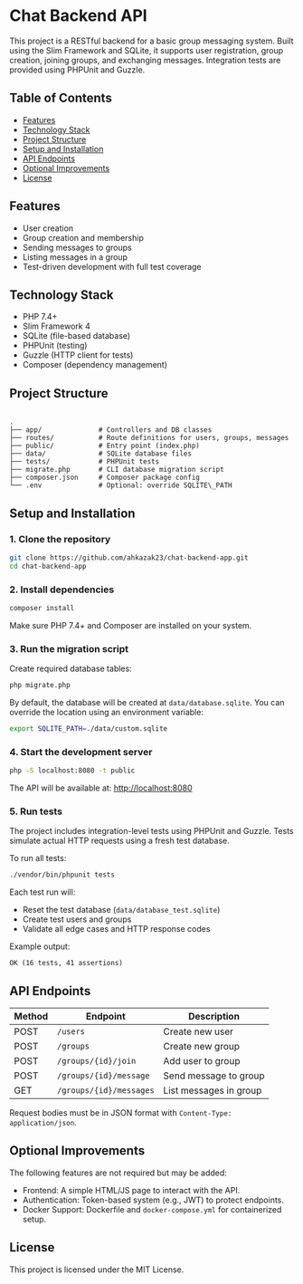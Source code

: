 # Chat Backend API

This project is a RESTful backend for a basic group messaging system. Built using the Slim Framework and SQLite, it supports user registration, group creation, joining groups, and exchanging messages. Integration tests are provided using PHPUnit and Guzzle.

## Table of Contents

- [Features](#features)
- [Technology Stack](#technology-stack)
- [Project Structure](#project-structure)
- [Setup and Installation](#setup-and-installation)
- [API Endpoints](#api-endpoints)
- [Optional Improvements](#optional-improvements)
- [License](#license)

## Features

- User creation
- Group creation and membership
- Sending messages to groups
- Listing messages in a group
- Test-driven development with full test coverage

## Technology Stack

- PHP 7.4+
- Slim Framework 4
- SQLite (file-based database)
- PHPUnit (testing)
- Guzzle (HTTP client for tests)
- Composer (dependency management)

## Project Structure

```

.
├── app/              # Controllers and DB classes
├── routes/           # Route definitions for users, groups, messages
├── public/           # Entry point (index.php)
├── data/             # SQLite database files
├── tests/            # PHPUnit tests
├── migrate.php       # CLI database migration script
├── composer.json     # Composer package config
└── .env              # Optional: override SQLITE\_PATH

````

## Setup and Installation

### 1. Clone the repository

```bash
git clone https://github.com/ahkazak23/chat-backend-app.git
cd chat-backend-app
````

### 2. Install dependencies

```bash
composer install
```

Make sure PHP 7.4+ and Composer are installed on your system.

### 3. Run the migration script

Create required database tables:

```bash
php migrate.php
```

By default, the database will be created at `data/database.sqlite`.
You can override the location using an environment variable:

```bash
export SQLITE_PATH=./data/custom.sqlite
```

### 4. Start the development server

```bash
php -S localhost:8080 -t public
```

The API will be available at: [http://localhost:8080](http://localhost:8080)

### 5. Run tests

The project includes integration-level tests using PHPUnit and Guzzle. Tests simulate actual HTTP requests using a fresh test database.

To run all tests:

```bash
./vendor/bin/phpunit tests
```

Each test run will:

* Reset the test database (`data/database_test.sqlite`)
* Create test users and groups
* Validate all edge cases and HTTP response codes

Example output:

```
OK (16 tests, 41 assertions)
```

## API Endpoints

| Method | Endpoint                | Description            |
| ------ | ----------------------- | ---------------------- |
| POST   | `/users`                | Create new user        |
| POST   | `/groups`               | Create new group       |
| POST   | `/groups/{id}/join`     | Add user to group      |
| POST   | `/groups/{id}/message`  | Send message to group  |
| GET    | `/groups/{id}/messages` | List messages in group |

Request bodies must be in JSON format with `Content-Type: application/json`.

## Optional Improvements

The following features are not required but may be added:

* Frontend: A simple HTML/JS page to interact with the API.
* Authentication: Token-based system (e.g., JWT) to protect endpoints.
* Docker Support: Dockerfile and `docker-compose.yml` for containerized setup.

## License

This project is licensed under the MIT License.
